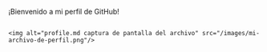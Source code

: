  ¡Bienvenido a mi perfil de GitHub!
   ```

   <img alt="profile.md captura de pantalla del archivo" src="/images/mi-archivo-de-perfil.png"/>
